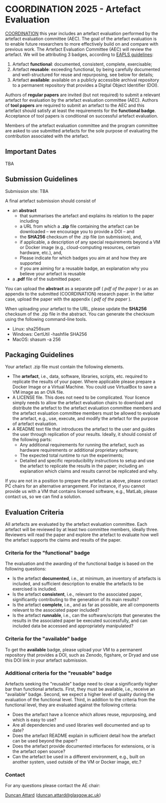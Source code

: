 # COORDINATION 2025 - Artefact Evaluation

[COORDINATION](https://www.discotec.org/2025/coordination) this year includes an artefact evaluation performed by 
the artefact evaluation committee (AEC). The goal of the artefact evaluation is to enable future researchers to 
more effectively build on and compare with previous work. The Artefact Evaluation Committee (AEC) will review 
the artefact. We will be attributing 3 badges, according to [EAPLS guidelines](https://eapls.org/pages/artifact_badges/):

1. Artefact **functional**: documented, consistent, complete, exercisable;
2. Artefact **reusable**: exceeding functional, by being carefully documented and well-structured for reuse and repurposing, see below for details;
3. Artefact **available**: available on a publicly accessible archival repository to a permanent repository that provides a Digital Object Identifier (DOI).

Authors of **regular papers** are invited (but not required) to submit a relevant artefact for evaluation by the artefact evaluation committee (AEC). 
Authors of **tool papers** are required to submit an artefact to the AEC and this artefact should satisfy at least the requirements for the 
**functional badge**. Acceptance of tool papers is conditional on successful artefact evaluation.

Members of the artefact evaluation committee and the program committee are asked to use submitted artefacts 
for the sole purpose of evaluating the contribution associated with the artefact.

## Important Dates

TBA

<!--
* Artefact submission: March 8, 2024
* Problem reports from reviewers: March 17, 2024
* Authors’ response to reviewers: March 23, 2024
* Artefact notification: April 5, 2024
-->

## Submission Guidelines

Submission site: TBA 

<!--[https://easychair.org/my/conference?conf=coordination2024](https://easychair.org/my/conference?conf=coordination2024). Please select the "Artefact Evaluation COORDINATION 2024” track when making a new submission and use the same title (and pdf of the paper) as for the COORDINATION submission.-->

A final artefact submission should consist of

* an  **abstract**
   * that summarises the artefact and explains its relation to the paper including
   * a URL from which a **.zip** file containing the artefact can be downloaded – we encourage you to provide a DOI – and
   * the **SHA256** checksum of the .zip file (on submission), and,
   * if applicable, a description of any special requirements beyond a VM or Docker image (e.g., cloud-computing resources, certain hardware, etc.), and,
   * Please indicate for which badges you aim at and how they are supported 
   * if you are aiming for a reusable badge, an explanation why you believe your artefact is reusable
* a **.pdf** file of the submitted paper.

You can upload the **abstract** as a separate pdf (<em> pdf of the paper </em>) or as an appendix to the submitted (COORDINATION) research paper. In the latter case, upload the paper with the appendix  (<em> pdf of the paper </em>).

When uploading your artefact to the URL, please update the **SHA256** checksum of the .zip file in the abstract. You can generate the checksum using the following command-line tools.

* Linux: sha256sum
* Windows: CertUtil -hashfile SHA256
* MacOS: shasum -a 256

## Packaging Guidelines
Your artefact .zip file must contain the following elements.

* The **artefact**, i.e., data, software, libraries, scripts, etc. required to replicate the results of your paper. Where applicable please prepare a Docker Image or a Virtual Machine. You could use VirtualBox to save a VM image as an OVA file.
* A LICENSE file. This does not need to be complicated. Your licence simply needs to allow the artefact evaluation chairs to download and distribute the artefact to the artefact evaluation committee members and the artefact evaluation committee members must be allowed to evaluate the artefact, e.g., use, execute, and modify the artefact for the purpose of artefact evaluation.
* A README text file that introduces the artefact to the user and guides the user through replication of your results. Ideally, it should consist of the following parts:
   * Any additional requirements for running the artefact, such as hardware requirements or additional proprietary software;
   * The expected total runtime to run the experiments;
   * Detailed and specific reproducibility instructions to setup and use the artefact to replicate the results in the paper; including an explanation which claims and results cannot be replicated and why.
     
If you are not in a position to prepare the artefact as above, please contact PC chairs for an alternative arrangement. For instance, if you cannot provide us with a VM that contains licensed software, e.g., MatLab, please contact us, so we can find a solution.

## Evaluation Criteria
All artefacts are evaluated by the artefact evaluation committee. Each artefact will be reviewed by at least two committee members, ideally three. Reviewers will read the paper and explore the artefact to evaluate how well the artefact supports the claims and results of the paper.

### Criteria for the "functional" badge
The evaluation and the awarding of the functional badge is based on the following questions:

* Is the artefact **documented**, i.e., at minimum, an inventory of artefacts is included, and sufficient description to enable the artefacts to be exercised is included.
* Is the artefact **consistent**, i.e., relevant to the associated paper, significantly contributing to the generation of its main results?
* Is the artefact **complete**, i.e., and as far as possible, are all components relevant to the associated paper included?
* Is the artefact **runnable**, i.e., can the software/scripts that generates the results in the associated paper be executed successfully, and can included data be accessed and appropriately manipulated?

### Criteria for the "available" badge
To get the **available** badge, please upload your VM to a permanent repository that provides a DOI, such as Zenodo, figshare, or Dryad and use this DOI link in your artefact submission.

### Additional criteria for the "reusable" badge
Artefacts seeking the "reusable" badge need to clear a significantly higher bar than functional artefacts. First, they must be available, i.e., receive an "available" badge. Second, we expect a higher level of quality during the evaluation of the functional level. Third, in addition to the criteria from the functional level, they are evaluated against the following criteria:

* Does the artefact have a licence which allows reuse, repurposing, and which is easy to use?
* Are all dependencies and used libraries well documented and up to date?
* Does the artefact README explain in sufficient detail how the artefact can be used beyond the paper?
* Does the artefact provide documented interfaces for extensions, or is the artefact open source?
* Can the artefact be used in a different environment, e.g., built on another system, used outside of the VM or Docker image, etc.?

### Contact
For any questions please contact the AE chair:

[Duncan Attard](https://duncanatt.github.io/) (duncan.attard@glasgow.ac.uk)
